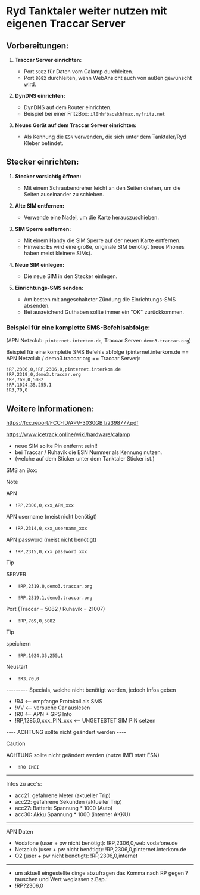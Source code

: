 # Ryd Tanktaler weiter nutzen mit eigenen Traccar Server

## Vorbereitungen:
1. **Traccar Server einrichten:**
   - Port `5082` für Daten vom Calamp durchleiten.
   - Port `8082` durchleiten, wenn WebAnsicht auch von außen gewünscht wird.
   
2. **DynDNS einrichten:**
   - DynDNS auf dem Router einrichten.
   - Beispiel bei einer FritzBox: `il0hhfbacskhfmax.myfritz.net`

3. **Neues Gerät auf dem Traccar Server einrichten:**
   - Als Kennung die `ESN` verwenden, die sich unter dem Tanktaler/Ryd Kleber befindet.

## Stecker einrichten:
1. **Stecker vorsichtig öffnen:**
   - Mit einem Schraubendreher leicht an den Seiten drehen, um die Seiten auseinander zu schieben.

2. **Alte SIM entfernen:**
   - Verwende eine Nadel, um die Karte herauszuschieben.

3. **SIM Sperre entfernen:**
   - Mit einem Handy die SIM Sperre auf der neuen Karte entfernen.
   - Hinweis: Es wird eine große, originale SIM benötigt (neue Phones haben meist kleinere SIMs).

4. **Neue SIM einlegen:**
   - Die neue SIM in den Stecker einlegen.

5. **Einrichtungs-SMS senden:**
   - Am besten mit angeschalteter Zündung die Einrichtungs-SMS absenden.
   - Bei ausreichend Guthaben sollte immer ein "OK" zurückkommen.

### Beispiel für eine komplette SMS-Befehlsabfolge:
(APN Netzclub: `pinternet.interkom.de`, Traccar Server: `demo3.traccar.org`)

Beispiel für eine komplette SMS Befehls abfolge (pinternet.interkom.de == APN Netzclub / demo3.traccar.org == Traccar Server):
```
!RP,2306,0,!RP,2306,0,pinternet.interkom.de
!RP,2319,0,demo3.traccar.org
!RP,769,0,5082
!RP,1024,35,255,1
!R3,70,0
```
## Weitere Informationen:
https://fcc.report/FCC-ID/APV-3030GBT/2398777.pdf

https://www.icetrack.online/wiki/hardware/calamp

- neue SIM sollte Pin entfernt sein!!
- bei Traccar / Ruhavik die ESN Nummer als Kennung nutzen.
- (welche auf dem Sticker unter dem Tanktaler Sticker ist.)

SMS an Box:
> [!NOTE]
> APN
> -     !RP,2306,0,xxx_APN_xxx
> APN username (meist nicht benötigt)
> -     !RP,2314,0,xxx_username_xxx
> APN password (meist nicht benötigt)  
> -     !RP,2315,0,xxx_password_xxx

> [!TIP]
> SERVER
  > -      !RP,2319,0,demo3.traccar.org
  > -      !RP,2319,1,demo3.traccar.org
> Port (Traccar = 5082 / Ruhavik = 21007)
  > -      !RP,769,0,5082

> [!TIP]
> speichern
  > -      !RP,1024,35,255,1
> Neustart
  > -      !R3,70,0


--------- Specials, welche nicht benötigt werden, jedoch Infos geben
- !R4 <-- empfange Protokoll als SMS
- !VV <-- versuche Car auslesen
- !R0 <-- APN + GPS Info
- !RP,1285,0,xxx_PIN_xxx <-- UNGETESTET SIM PIN setzen

---- ACHTUNG sollte nicht geändert werden ----
> [!CAUTION]
> ACHTUNG sollte nicht geändert werden (nutze IMEI statt ESN)
> -      !R0 IMEI
--------------------
Infos zu acc's:
- acc21: gefahrene Meter (aktueller Trip)
- acc22: gefahrene Sekunden (aktueller Trip)
- acc27: Batterie Spannung * 1000 (Auto)
- acc30: Akku Spannung * 1000 (interner AKKU)
---------------------
APN Daten
- Vodafone (user + pw nicht benötigt): !RP,2306,0,web.vodafone.de
- Netzclub (user + pw nicht benötigt): !RP,2306,0,pinternet.interkom.de
- O2 (user + pw nicht benötigt): !RP,2306,0,internet
---------------------
- um aktuell eingestellte dinge abzufragen das Komma nach RP gegen ? tauschen und Wert weglassen z.Bsp.:
- !RP?2306,0
